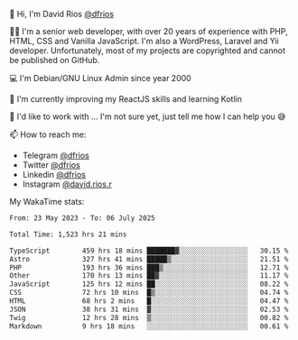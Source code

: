 👋 Hi, I'm David Rios [@dfrios](https://github.com/dfrios)

👨‍💻 I'm a senior web developer, with over 20 years of experience with PHP, HTML, CSS and Vanilla JavaScript. I'm also a WordPress, Laravel and Yii developer. Unfortunately, most of my projects are copyrighted and cannot be published on GitHub.

💻 I'm Debian/GNU Linux Admin since year 2000

🌱 I'm currently improving my ReactJS skills and learning Kotlin

💞️ I'd like to work with ... I'm not sure yet, just tell me how I can help you 😅


📫 How to reach me:
* Telegram [@dfrios](https://t.me/dfrios)
* Twitter [@dfrios](https://twitter.com/dfrios)
* Linkedin [@dfrios](https://linkedin.com/in/dfrios)
* Instagram [@david.rios.r](https://instagram.com/david.rios.r)



My WakaTime stats:
<!--START_SECTION:waka-->

```txt
From: 23 May 2023 - To: 06 July 2025

Total Time: 1,523 hrs 21 mins

TypeScript        459 hrs 18 mins ███████▓░░░░░░░░░░░░░░░░░   30.15 %
Astro             327 hrs 41 mins █████▒░░░░░░░░░░░░░░░░░░░   21.51 %
PHP               193 hrs 36 mins ███▒░░░░░░░░░░░░░░░░░░░░░   12.71 %
Other             170 hrs 13 mins ██▓░░░░░░░░░░░░░░░░░░░░░░   11.17 %
JavaScript        125 hrs 12 mins ██░░░░░░░░░░░░░░░░░░░░░░░   08.22 %
CSS               72 hrs 10 mins  █▒░░░░░░░░░░░░░░░░░░░░░░░   04.74 %
HTML              68 hrs 2 mins   █░░░░░░░░░░░░░░░░░░░░░░░░   04.47 %
JSON              38 hrs 31 mins  ▓░░░░░░░░░░░░░░░░░░░░░░░░   02.53 %
Twig              12 hrs 28 mins  ▒░░░░░░░░░░░░░░░░░░░░░░░░   00.82 %
Markdown          9 hrs 18 mins   ░░░░░░░░░░░░░░░░░░░░░░░░░   00.61 %
```

<!--END_SECTION:waka-->

